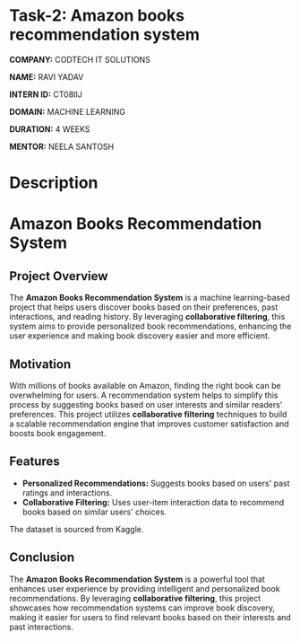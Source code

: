 # **Task-2:** Amazon books recommendation system

**COMPANY:** CODTECH IT SOLUTIONS

**NAME:** RAVI YADAV

**INTERN ID:** CT08IIJ

**DOMAIN:** MACHINE LEARNING

**DURATION:** 4 WEEKS

**MENTOR:** NEELA SANTOSH


# **Description**

# Amazon Books Recommendation System

## Project Overview
The **Amazon Books Recommendation System** is a machine learning-based project that helps users discover books based on their preferences, past interactions, and reading history. By leveraging **collaborative filtering**, this system aims to provide personalized book recommendations, enhancing the user experience and making book discovery easier and more efficient.

## Motivation
With millions of books available on Amazon, finding the right book can be overwhelming for users. A recommendation system helps to simplify this process by suggesting books based on user interests and similar readers' preferences. This project utilizes **collaborative filtering** techniques to build a scalable recommendation engine that improves customer satisfaction and boosts book engagement.

## Features
- **Personalized Recommendations:** Suggests books based on users' past ratings and interactions.
- **Collaborative Filtering:** Uses user-item interaction data to recommend books based on similar users' choices.

The dataset is sourced from Kaggle.

## Conclusion
The **Amazon Books Recommendation System** is a powerful tool that enhances user experience by providing intelligent and personalized book recommendations. By leveraging **collaborative filtering**, this project showcases how recommendation systems can improve book discovery, making it easier for users to find relevant books based on their interests and past interactions.
